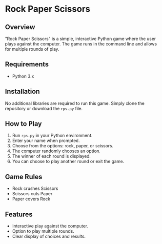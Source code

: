 # Rock Paper Scissors

## Overview
"Rock Paper Scissors" is a simple, interactive Python game where the user plays against the computer. The game runs in the command line and allows for multiple rounds of play.

## Requirements
- Python 3.x

## Installation
No additional libraries are required to run this game. Simply clone the repository or download the `rps.py` file.

## How to Play
1. Run `rps.py` in your Python environment.
2. Enter your name when prompted.
3. Choose from the options: rock, paper, or scissors.
4. The computer randomly chooses an option.
5. The winner of each round is displayed.
6. You can choose to play another round or exit the game.

## Game Rules
- Rock crushes Scissors
- Scissors cuts Paper
- Paper covers Rock

## Features
- Interactive play against the computer.
- Option to play multiple rounds.
- Clear display of choices and results.
